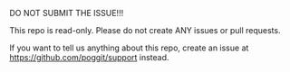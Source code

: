 DO NOT SUBMIT THE ISSUE!!!

This repo is read-only. Please do not create ANY issues or pull requests.

If you want to tell us anything about this repo, create an issue at https://github.com/poggit/support instead.
